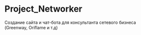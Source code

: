 # Project_Networker
Создание сайта и чат-бота для консультанта сетевого бизнеса (Greenway, Oriflame и т.д)
